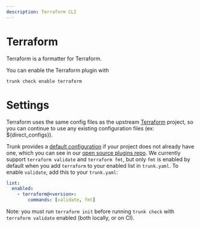 ```yaml
---
description: Terraform CLI
---
```


# Terraform

Terraform is a formatter for Terraform.

You can enable the Terraform plugin with

```shell
trunk check enable terraform
```

# Settings

Terraform uses the same config files as the 
upstream [Terraform](https://developer.hashicorp.com/terraform/cli/commands) project, so you can continue to use any
existing configuration files (ex: ${direct_configs}).

Trunk provides a [default configuration](https://github.com/trunk-io/plugins/tree/main/linters/terraform) if your project does not already have one,
which you can see in our [open source plugins repo](https://github.com/trunk-io/plugins/tree/main).
We currently support `terraform validate` and `terraform fmt`, but only `fmt` is enabled by default when you add `terraform` to your enabled list in `trunk.yaml`. To enable `validate`, add this to your `trunk.yaml`:

```yaml
lint:
  enabled:
    - terraform@<version>:
        commands: [validate, fmt]
```
Note: you must run `terraform init` before running `trunk check` with `terraform validate` enabled (both locally, or on CI).



